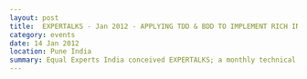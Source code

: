 ```yaml
---
layout: post
title:  EXPERTALKS - Jan 2012 - APPLYING TDD & BDD TO IMPLEMENT RICH INTERNET APPLICATIONS
category: events
date: 14 Jan 2012
location: Pune India
summary: Equal Experts India conceived EXPERTALKS; a monthly technical workshop focused on emerging practices, trends and technologies in software. EXPERTALKS – Jan 12 demonstrated how TDD & BDD can be applied while writing object oriented JavaScript code. Using a real world trading application for the workshop, participants learned how to apply Agile practices for developing rich internet applications.
---
```

